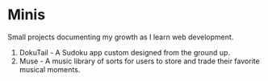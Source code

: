 # Minis
Small projects documenting my growth as I learn web development.

1. DokuTail - A Sudoku app custom designed from the ground up.
2. Muse - A music library of sorts for users to store and trade their favorite musical moments.